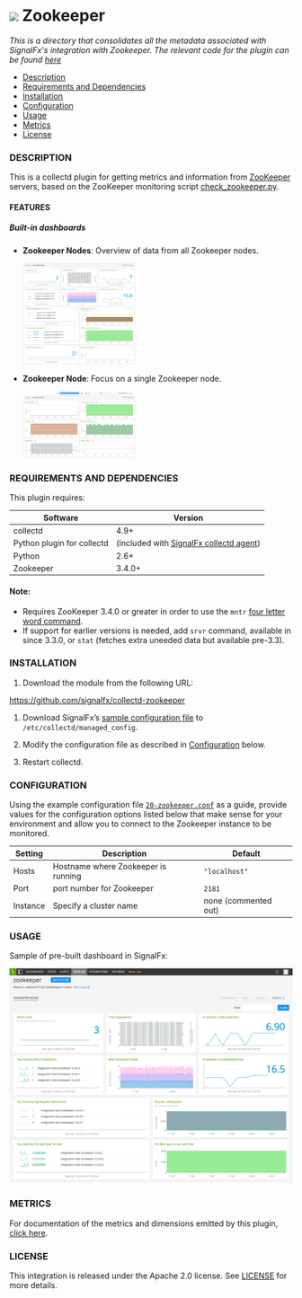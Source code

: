 # ![](https://github.com/signalfx/integrations/blob/master/collectd-zookeeper/img/integrations_zookeeper.png) Zookeeper

_This is a directory that consolidates all the metadata associated with SignalFx's integration with Zookeeper. The relevant code for the plugin can be found [here](https://github.com/signalfx/collectd-zookeeper)_

- [Description](#description)
- [Requirements and Dependencies](#requirements-and-dependencies)
- [Installation](#installation)
- [Configuration](#configuration)
- [Usage](#usage)
- [Metrics](#metrics)
- [License](#license)

### DESCRIPTION

This is a collectd plugin for getting metrics and information from
[ZooKeeper](http://zookeeper.apache.org) servers, based on the ZooKeeper monitoring script
[check_zookeeper.py](https://svn.apache.org/repos/asf/zookeeper/trunk/src/contrib/monitoring/check_zookeeper.py).

#### FEATURES

##### Built-in dashboards

- **Zookeeper Nodes**: Overview of data from all Zookeeper nodes.

  [<img src='./img/dashboard_zookeeper_nodes.png' width=200px>](./img/dashboard_zookeeper_nodes.png)

- **Zookeeper Node**: Focus on a single Zookeeper node.

  [<img src='./img/dashboard_zookeeper_node.png' width=200px>](./img/dashboard_zookeeper_node.png)  

### REQUIREMENTS AND DEPENDENCIES

This plugin requires:

| Software          | Version        |
|-------------------|----------------|
| collectd          | 4.9+    |
| Python plugin for collectd | (included with [SignalFx collectd agent](../collectd)<!-- sfx_link:collectd -->) |
| Python            | 2.6+     |
| Zookeeper         | 3.4.0+   |

#### Note:
 - Requires ZooKeeper 3.4.0 or greater in order to use the `mntr` [four letter word command](http://zookeeper.apache.org/doc/trunk/zookeeperAdmin.html#sc_zkCommands).
 - If support for earlier versions is needed, add `srvr` command, available in since 3.3.0, or `stat` (fetches extra uneeded data but available pre-3.3).


### INSTALLATION

1. Download the module from the following URL:

 https://github.com/signalfx/collectd-zookeeper

1. Download SignalFx’s [sample configuration file](https://github.com/signalfx/integrations/blob/master/collectd-zookeeper/20-zookeeper.conf) to `/etc/collectd/managed_config`.

1. Modify the configuration file as described in [Configuration](#configuration) below.

1. Restart collectd.

### CONFIGURATION

Using the example configuration file [`20-zookeeper.conf`](././20-zookeeper.conf) as a guide, provide values for the configuration options listed below that make sense for your environment and allow you to connect to the Zookeeper instance to be monitored.

| Setting            | Description     | Default|
|--------------------|-----------------|-----------|
|Hosts | Hostname where Zookeeper is running | `"localhost"`|
|Port| port number for Zookeeper  | `2181`|
|Instance | Specify a cluster name | none (commented out)|

### USAGE

Sample of pre-built dashboard in SignalFx:

![](././img/dashboard_zookeeper.png)

### METRICS

For documentation of the metrics and dimensions emitted by this plugin, [click here](././docs).

### LICENSE

This integration is released under the Apache 2.0 license. See [LICENSE](./LICENSE) for more details.
